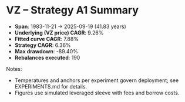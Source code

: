 # VZ – Strategy A1 Summary

- **Span**: 1983-11-21 → 2025-09-19 (41.83 years)
- **Underlying (VZ price) CAGR**: 9.26%
- **Fitted curve CAGR**: 7.88%
- **Strategy CAGR**: 6.36%
- **Max drawdown**: -89.40%
- **Rebalances executed**: 190

Notes:

- Temperatures and anchors per experiment govern deployment; see EXPERIMENTS.md for details.
- Figures use simulated leveraged sleeve with fees and borrow costs.

